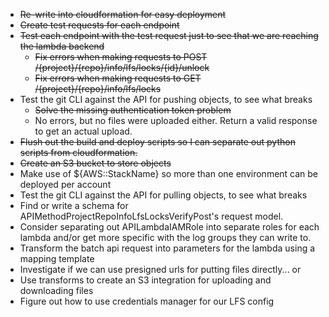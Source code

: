 * ~~Re-write into cloudformation for easy deployment~~
* ~~Create test requests for each endpoint~~
* ~~Test each endpoint with the test request just to see that we are reaching the lambda backend~~
    * ~~Fix errors when making requests to POST /{project}/{repo}/info/lfs/locks/{id}/unlock~~
    * ~~Fix errors when making requests to GET /{project}/{repo}/info/lfs/locks~~
* Test the git CLI against the API for pushing objects, to see what breaks
    * ~~Solve the missing authentication token problem~~
    * No errors, but no files were uploaded either.  Return a valid response to get an actual upload.
* ~~Flush out the build and deploy scripts so I can separate out python scripts from cloudformation.~~
* ~~Create an S3 bucket to store objects~~
* Make use of ${AWS::StackName} so more than one environment can be deployed per account
* Test the git CLI against the API for pulling objects, to see what breaks
* Find or write a schema for APIMethodProjectRepoInfoLfsLocksVerifyPost's request model.
* Consider separating out APILambdaIAMRole into separate roles for each lambda and/or get more specific with the log groups they can write to.
* Transform the batch api request into parameters for the lambda using a mapping template
* Investigate if we can use presigned urls for putting files directly... or
* Use transforms to create an S3 integration for uploading and downloading files
* Figure out how to use credentials manager for our LFS config
